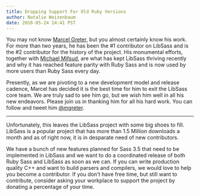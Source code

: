 ```yaml
---
title: Dropping Support For Old Ruby Versions
author: Natalie Weizenbaum
date: 2016-05-24 14:41 PST
---
```


You may not know [Marcel Greter](https://github.com/mgreter), but you almost
certainly know his work. For more than two years, he has been the #1 contributor
on LibSass and is the #2 contributor for the history of the project. His
monumental efforts, together with [Michael Mifsud](https://github.com/xzyfer),
are what has kept LibSass thriving recently and why it has reached feature
parity with Ruby Sass and is now used by more users than Ruby Sass every day.

Presently, as we are pivoting to a new development model and release cadence,
Marcel has decided it is the best time for him to exit the LibSass core team. We
are truly sad to see him go, but we wish him well in all his new endeavors.
Please join us in thanking him for all his hard work. You can follow and tweet
him [@mgreter](https://twitter.com/mgreter).

---

Unfortunately, this leaves the LibSass project with some big shoes to fill.
LibSass is a popular project that has more than 1.5 Million downloads a month
and as of right now, it is in desparate need of new contributors.

We have a bunch of new features planned for Sass 3.5 that need to be implemented
in LibSass and we want to do a coordinated release of both Ruby Sass and LibSass
as soon as we can. If you can write production quality C++ and want to build
parsers and compilers, we would love to help you become a contributor. If you
don't have free time, but still want to contribute, consider asking your
workplace to support the project by donating a percentage of your time.
